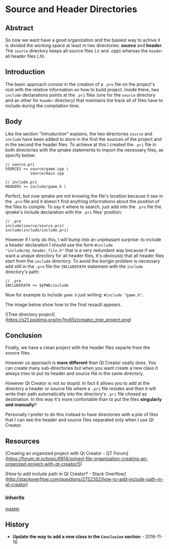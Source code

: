 # Source and Header Directories

## Abstract
So now we want have a good organization and the basiest way to achive it is
divided the working space at least in two directories: **source** and **header**.
The `source` directory keeps all source files (*.c* and *.cpp*) whereas the `header` all
header files (*.h*).

## Introduction
The basic approach consist in the creation of a `.pro` file on the project's root with
the relative information on how to build project. Inside there, two `include`
declarations points at the `.pri` files (one for the `source` directory and an other for
`header` directory) that maintains the track all of files have to include during the
compilation time.

## Body
Like the section "*Intruduction*" explains, the two directories `source` and `include`
have been added to store in the first the sources of the project and in the second
the header files. To achieve at this I created the `.pri` file in both
directories with the qmake statements to import the necessary files, as specify
below:

```
// source.pri
SOURCES += source/game.cpp \
           source/main.cpp
```

```
// include.pri
HEADERS += include/game.h \
```

Perfect, but now qmake are not knowing the file's location because it see in the `.pro` file
and it doesn't find anything informations about the position of the files to compile. To say it
where to search, just add into the `.pro` file the qmake's include declaration with the `.pri`
files' position:

```
// .pro
include(source/source.pri)
include(include/include.pri)
```

However if I only do this, I will bump into an unpleasant surprise: to include a
header declaration I should use the form `#include "include/my_header_file.h"`
that is a very redundant way because if we want a unique directory for all header files,
it's obviously that all header files start from the `include` directory. 
To avoid the borigin problem is necessary add still in the `.pro` file the `INCLUDEPATH`
statement with the `include` directory's path:

```
// .pro
INCLUDEPATH += $$PWD/include
```

Now for example to include `game.h` just writing: `#include "game.h"`.

The image below show how to the final resault appears.

![Tree directory project]
(https://s21.postimg.org/inr7nv65z/creator_tree_project.png)

## Conclusion
Finally, we have a clean project with the header files separte from the source files.

However us approach is **more different** than Qt Creator usally does. You can
create many sub-directories but when you want create a new class it always tries to put its
header and source file in the same directory.

However Qt Creator is not so stupid. In fact it allows you to add at the directory 
a header or source file where a `.pri` file resides and then it will write their path automatically
into the directory's `.pri` file chosed as destination. In this way it's more confortable than
to put the files **singularly and manually**!!  

Personally I prefer to do this instead to have directories with a pile of files
that I can see the header and source files separated only when I use Qt Creator.

## Resources
[Creating an organized project with Qt Creator - QT Forum]
(https://forum.qt.io/topic/6814/solved-file-organization-creating-an-organized-project-with-qt-creator/5)

[How to add include path in Qt Creator? - Stack Overflow]
(http://stackoverflow.com/questions/2752352/how-to-add-include-path-in-qt-creator)

### Inherits
[master](https://github.com/korut94/MakeQtGame)

## History
* **Update the way to add a new class in the `Conclusion` section** - 2016-11-16
